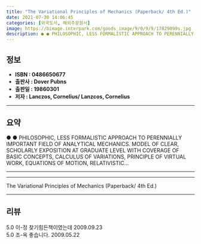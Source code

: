 ```yaml
---
title: "The Variational Principles of Mechanics (Paperback/ 4th Ed.)"
date: 2021-07-30 14:06:45
categories: [외국도서, 해외주문원서]
image: https://bimage.interpark.com/goods_image/9/0/9/9/17829099s.jpg
description: ● ● PHILOSOPHIC, LESS FORMALISTIC APPROACH TO PERENNIALLY IMPORTANT FIELD OF ANALYTICAL MECHANICS. MODEL OF CLEAR, SCHOLARLY EXPOSITION AT GRADUATE LEVEL WITH
---
```


## **정보**

- **ISBN : 0486650677**
- **출판사 : Dover Pubns**
- **출판일 : 19860301**
- **저자 : Lanczos, Cornelius/ Lanzcos, Cornelius**

------



## **요약**

●  ●  PHILOSOPHIC, LESS FORMALISTIC APPROACH TO PERENNIALLY IMPORTANT FIELD OF ANALYTICAL MECHANICS. MODEL OF CLEAR, SCHOLARLY EXPOSITION AT GRADUATE LEVEL WITH COVERAGE OF BASIC CONCEPTS, CALCULUS OF VARIATIONS, PRINCIPLE OF VIRTUAL WORK, EQUATIONS OF MOTION, RELATIVISTIC... 

------



------


The Variational Principles of Mechanics (Paperback/ 4th Ed.) 

------


## **리뷰** 

5.0 이-정 찾기힘든책이였는데 2009.09.23 <br/>5.0 조-옥 좋습니다. 2009.05.22 <br/>